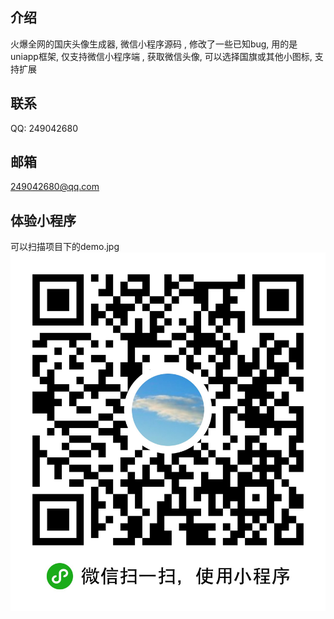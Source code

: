 ## 介绍
火爆全网的国庆头像生成器, 
微信小程序源码 ,
修改了一些已知bug, 
用的是uniapp框架, 
仅支持微信小程序端 , 
获取微信头像, 
可以选择国旗或其他小图标, 
支持扩展

## 联系
QQ: 249042680 

## 邮箱
249042680@qq.com

## 体验小程序
可以扫描项目下的demo.jpg
![demo](./demo.jpg)



















